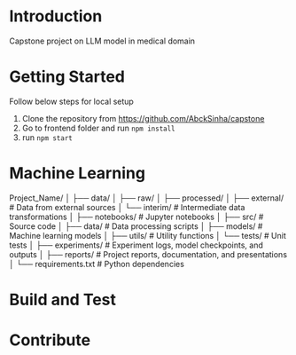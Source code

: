 # Introduction 
Capstone project on LLM model in medical domain 

# Getting Started
Follow below steps for local setup
1.	Clone the repository from https://github.com/AbckSinha/capstone
2.	Go to frontend folder and run `npm install`
3.	run `npm start`

# Machine Learning

Project_Name/
│
├── data/
│   ├── raw/
│   ├── processed/
│   ├── external/        # Data from external sources
│   └── interim/         # Intermediate data transformations
│
├── notebooks/           # Jupyter notebooks
│
├── src/                 # Source code
│   ├── data/            # Data processing scripts
│   ├── models/          # Machine learning models
│   ├── utils/           # Utility functions
│   └── tests/           # Unit tests
│
├── experiments/         # Experiment logs, model checkpoints, and outputs
│
├── reports/             # Project reports, documentation, and presentations
│
└── requirements.txt     # Python dependencies

# Build and Test

# Contribute
